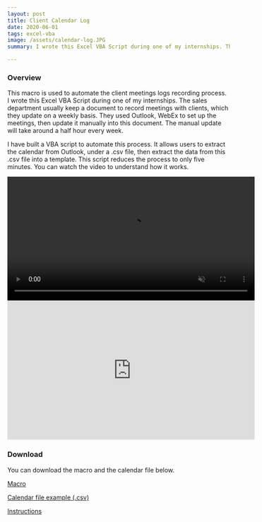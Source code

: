 ```yaml
---
layout: post
title: Client Calendar Log
date: 2020-06-01
tags: excel-vba
image: /assets/calendar-log.JPG
summary: I wrote this Excel VBA Script during one of my internships. The sales department usually keep a document to record meetings with clients, which they update on a weekly basis. They used Outlook to set up the meetings, then update it manually into this document. The manual update will take around a half hour every week. 

---
```


### Overview
This macro is used to automate the client meetings logs recording process. I wrote this Excel VBA Script during one of my internships. The sales department usually keep a document to record meetings with clients, which they update on a weekly basis. They used Outlook, WebEx to set up the meetings, then update it manually into this document. The manual update will take around a half hour every week. 

I have built a VBA script to automate this process. It allows users to extract the calendar from Outlook, under a .csv file, then extract the data from this .csv file into a template. This script reduces the process to only five minutes. You can watch the video to understand how it works. 


<p align="center">
	<video muted autoplay controls width="560">
    	<source src="{{ site.media_path }}/calendar.mp4" type="video/mp4">
	</video>
	<iframe width="560" height="315" src="https://www.youtube.com/embed/pPoAgRRNHiE?rel=0?version=3&autoplay=1&showinfo=0&loop=1" frameborder="0" allow="accelerometer; autoplay; clipboard-write; encrypted-media; gyroscope; picture-in-picture" allowfullscreen></iframe>
</p>

### Download
You can download the macro and the calendar file below.

[Macro](https://drive.google.com/file/d/1TOeSl4KmvTY3jcV-nnfoyeT91QMNFDGU/view?usp=sharing)

[Calendar file example (.csv)](https://drive.google.com/file/d/1KNztb087SWLPrngjaNlQJe_eSZOuSc9l/view?usp=sharing)

[Instructions](https://drive.google.com/file/d/18-_Fd9yXTxATUOXfBLPnisGs6Nw4XDQj/view?usp=sharing) 